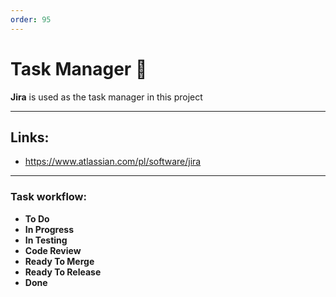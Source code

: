 ```yaml
---
order: 95
---
```

# Task Manager :memo:

**Jira** is used as the task manager in this project

---

## Links: 
- https://www.atlassian.com/pl/software/jira

---

### Task workflow:
- **To Do**
- **In Progress**
- **In Testing**
- **Code Review**
- **Ready To Merge**
- **Ready To Release**
- **Done**
